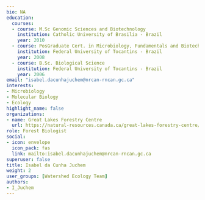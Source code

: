 ```yaml
--- 
bio: NA
education:
  courses:
  - course: M.Sc Genomic Sciences and Biotechnology
    institution: Catholic University of Brasilia - Brazil
    year: 2010
  - course: PosGraduate Cert. in Microbiology, Fundamentals and Biotechnology
    institution: Federal University of Tocantins - Brazil
    year: 2008
  - course: B.Sc. Biological Science
    institution: Federal University of Tocantins - Brazil
    year: 2006
email: "isabel.dacunhajuchem@nrcan-rncan.gc.ca"
interests:
- Microbiology
- Molecular Biology
- Ecology
highlight_name: false
organizations:
- name: Great Lakes Forestry Centre
  url: https://natural-resources.canada.ca/great-lakes-forestry-centre/13459
role: Forest Biologist
social:
- icon: envelope
  icon_pack: fas
  link: mailto:isabel.dacunhajuchem@nrcan-rncan.gc.ca
superuser: false
title: Isabel da Cunha Juchem
weight: 2
user_groups: [Watershed Ecology Team]
authors:
- I_Juchem
---
```










